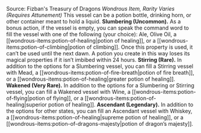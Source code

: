 Source: Fizban's Treasury of Dragons
*Wondrous Item, Rarity Varies (Requires Attunement)*
This vessel can be a potion bottle, drinking horn, or other container meant to hold a liquid.
**Slumbering (Uncommon).** As a bonus action, if the vessel is empty, you can speak the command word to fill the vessel with one of the following (your choice): Ale, Olive Oil, a [[wondrous-items:potion-of-healing|potion of healing]], or a [[wondrous-items:potion-of-climbing|potion of climbing]]. Once this property is used, it can’t be used until the next dawn. A potion you create in this way loses its magical properties if it isn’t imbibed within 24 hours.
**Stirring (Rare).** In addition to the options for a Slumbering vessel, you can fill a Stirring vessel with Mead, a [[wondrous-items:potion-of-fire-breath|potion of fire breath]], or a [[wondrous-items:potion-of-healing|greater potion of healing]].
**Wakened (Very Rare).** In addition to the options for a Slumbering or Stirring vessel, you can fill a Wakened vessel with Wine, a [[wondrous-items:potion-of-flying|potion of flying]], or a [[wondrous-items:potion-of-healing|superior potion of healing]].
**Ascendant (Legendary).** In addition to the options for other states, you can fill an Ascendant vessel with Whiskey, a [[wondrous-items:potion-of-healing|supreme potion of healing]], or a [[wondrous-items:potion-of-dragons-majesty|potion of dragon’s majesty]].